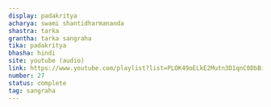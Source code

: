 ```yaml
---
display: padakritya
acharya: swami shantidharmananda
shastra: tarka
grantha: tarka sangraha
tika: padakritya
bhasha: hindi
site: youtube (audio)
link: https://www.youtube.com/playlist?list=PLOK49oELkE2Mutn3D1qnC0DbBiuqCISWk
number: 27
status: complete
tag: sangraha
---
```

